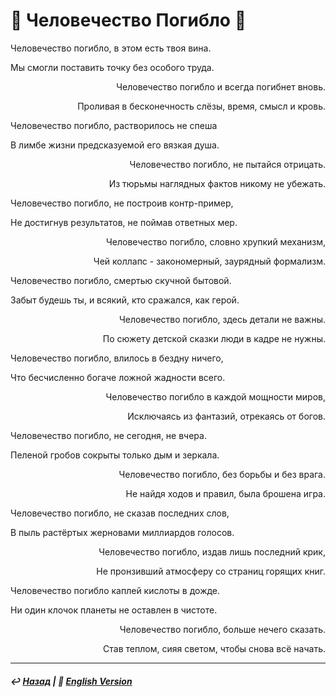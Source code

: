 # 🥀 Человечество Погибло 🥀
<p align="left">Человечество погибло, в этом есть твоя вина.</p>
  
<p align="left">Мы смогли поставить точку без особого труда.</p>
  
<p align="right">Человечество погибло и всегда погибнет вновь.</p>
  
<p align="right">Проливая в бесконечность слёзы, время, смысл и кровь.</p>

<p align="left">Человечество погибло, растворилось не спеша</p>
  
<p align="left">В лимбе жизни предсказуемой его вязкая душа.</p>
  
<p align="right">Человечество погибло, не пытайся отрицать.</p>
  
<p align="right">Из тюрьмы наглядных фактов никому не убежать.</p>

<p align="left">Человечество погибло, не построив контр-пример,</p>
  
<p align="left">Не достигнув результатов, не поймав ответных мер.</p>
  
<p align="right">Человечество погибло, словно хрупкий механизм,</p>
  
<p align="right">Чей коллапс - закономерный, заурядный формализм.</p>

<p align="left">Человечество погибло, смертью скучной бытовой.</p>
  
<p align="left">Забыт будешь ты, и всякий, кто сражался, как герой.</p>

<p align="right">Человечество погибло, здесь детали не важны.</p>
  
<p align="right">По сюжету детской сказки люди в кадре не нужны.</p>

<p align="left">Человечество погибло, влилось в бездну ничего,</p>
  
<p align="left">Что бесчисленно богаче ложной жадности всего.</p>

<p align="right">Человечество погибло в каждой мощности миров,</p>
  
<p align="right">Исключаясь из фантазий, отрекаясь от богов.</p>
  
<p align="left">Человечество погибло, не сегодня, не вчера.</p>
  
<p align="left">Пеленой гробов сокрыты только дым и зеркала.</p>

<p align="right">Человечество погибло, без борьбы и без врага.</p>
  
<p align="right">Не найдя ходов и правил, была брошена игра.</p>
  
<p align="left">Человечество погибло, не сказав последних слов,</p>
  
<p align="left">В пыль растёртых жерновами миллиардов голосов.</p>

<p align="right">Человечество погибло, издав лишь последний крик,</p>
  
<p align="right">Не пронзивший атмосферу со страниц горящих книг.</p>
  
<p align="left">Человечество погибло каплей кислоты в дожде.</p>
  
<p align="left">Ни один клочок планеты не оставлен в чистоте.</p>

<p align="right">Человечество погибло, больше нечего сказать.</p>
  
<p align="right">Став теплом, сияя светом, чтобы снова всё начать.</p>

***

##### ↩️ [Назад](index-2.md) | 🗽 [English Version](perished_humanity.md) 
